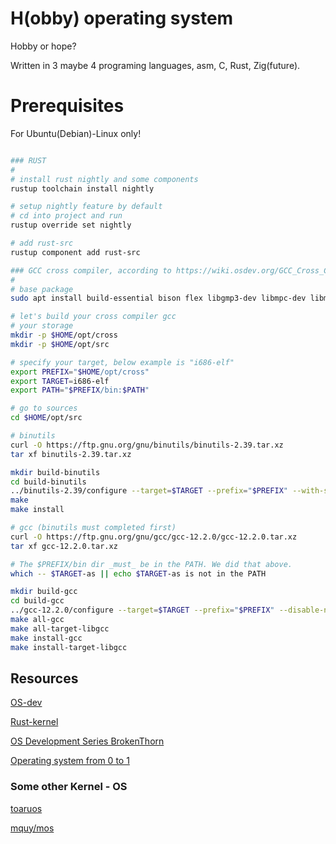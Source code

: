 # H(obby) operating system

Hobby or hope?

Written in 3 maybe 4 programing languages, asm, C, Rust, Zig(future).

# Prerequisites

For Ubuntu(Debian)-Linux only!

```bash

### RUST
#
# install rust nightly and some components
rustup toolchain install nightly

# setup nightly feature by default
# cd into project and run
rustup override set nightly

# add rust-src
rustup component add rust-src

### GCC cross compiler, according to https://wiki.osdev.org/GCC_Cross_Compiler
#
# base package
sudo apt install build-essential bison flex libgmp3-dev libmpc-dev libmpfr-dev texinfo

# let's build your cross compiler gcc
# your storage
mkdir -p $HOME/opt/cross
mkdir -p $HOME/opt/src

# specify your target, below example is "i686-elf"
export PREFIX="$HOME/opt/cross"
export TARGET=i686-elf
export PATH="$PREFIX/bin:$PATH"

# go to sources
cd $HOME/opt/src

# binutils
curl -O https://ftp.gnu.org/gnu/binutils/binutils-2.39.tar.xz
tar xf binutils-2.39.tar.xz

mkdir build-binutils
cd build-binutils
../binutils-2.39/configure --target=$TARGET --prefix="$PREFIX" --with-sysroot --disable-nls --disable-werror
make
make install

# gcc (binutils must completed first)
curl -O https://ftp.gnu.org/gnu/gcc/gcc-12.2.0/gcc-12.2.0.tar.xz
tar xf gcc-12.2.0.tar.xz

# The $PREFIX/bin dir _must_ be in the PATH. We did that above.
which -- $TARGET-as || echo $TARGET-as is not in the PATH

mkdir build-gcc
cd build-gcc
../gcc-12.2.0/configure --target=$TARGET --prefix="$PREFIX" --disable-nls --enable-languages=c,c++ --without-headers
make all-gcc
make all-target-libgcc
make install-gcc
make install-target-libgcc


```


## Resources

[OS-dev](https://wiki.osdev.org/Creating_an_Operating_System)

[Rust-kernel](https://os.phil-opp.com)

[OS Development Series BrokenThorn](http://www.brokenthorn.com/Resources/OSDevIndex.html)

[Operating system from 0 to 1](https://github.com/tuhdo/os01)

### Some other Kernel - OS

[toaruos](https://github.com/klange/toaruos)

[mquy/mos](https://github.com/MQuy/mos)
